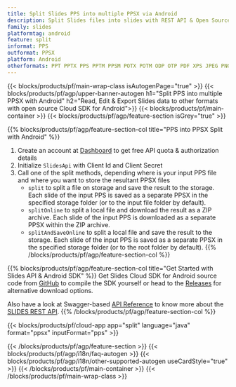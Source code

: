```yaml
---
title: Split Slides PPS into multiple PPSX via Android
description: Split Slides files into slides with REST API & Open Source Android SDK
family: slides
platformtag: android
feature: split
informat: PPS
outformat: PPSX
platform: Android
otherformats: PPT PPTX PPS PPTM PPSM POTX POTM ODP OTP PDF XPS JPEG PNG BMP TIFF SVG HTML5 GIF XAML
---
```


{{< blocks/products/pf/main-wrap-class isAutogenPage="true" >}}
{{< blocks/products/pf/agp/upper-banner-autogen h1="Split PPS into multiple PPSX with Android" h2="Read, Edit & Export Slides data to other formats with open source Cloud SDK for Android">}}
{{< blocks/products/pf/main-container >}}
{{< blocks/products/pf/agp/feature-section isGrey="true" >}}

{{% blocks/products/pf/agp/feature-section-col title="PPS into PPSX Split with Android" %}}
1. Create an account at <a href="https://dashboard.aspose.cloud/">Dashboard</a> to get free API quota & authorization details
1. Initialize ```SlidesApi``` with Client Id and Client Secret
1. Call one of the split methods, depending where is your input PPS file and where you want to store the resultant PPSX files
    - ```split``` to split a file on storage and save the result to the storage. Each slide of the input PPS is saved as a separate PPSX in the specified storage folder (or to the input file folder by default).
    - ```splitOnline``` to split a local file and download the result as a ZIP archive. Each slide of the input PPS is downloaded as a separate PPSX within the ZIP archive.
    - ```splitAndSaveOnline``` to split a local file and save the result to the storage. Each slide of the input PPS is saved as a separate PPSX in the specified storage folder (or to the root folder by default).
{{% /blocks/products/pf/agp/feature-section-col %}}

{{% blocks/products/pf/agp/feature-section-col title="Get Started with Slides API & Android SDK" %}}
Get Slides Cloud SDK for Android source code from [GitHub](https://github.com/aspose-slides-cloud/aspose-slides-cloud-android) to compile the SDK yourself or head to the [Releases](https://releases.aspose.cloud/) for alternative download options. 

Also have a look at Swagger-based [API Reference](https://apireference.aspose.cloud/slides/) to know more about the [SLIDES REST API](https://products.aspose.cloud/slides/curl/).
{{% /blocks/products/pf/agp/feature-section-col %}}

{{< blocks/products/pf/cloud-app app="split" language="java" format="ppsx" inputFormat="pps" >}}

{{< /blocks/products/pf/agp/feature-section >}}
{{< blocks/products/pf/agp/i18n/faq-autogen >}}
{{< blocks/products/pf/agp/i18n/other-supported-autogen useCardStyle="true" >}}
{{< /blocks/products/pf/main-container >}}
{{< /blocks/products/pf/main-wrap-class >}}